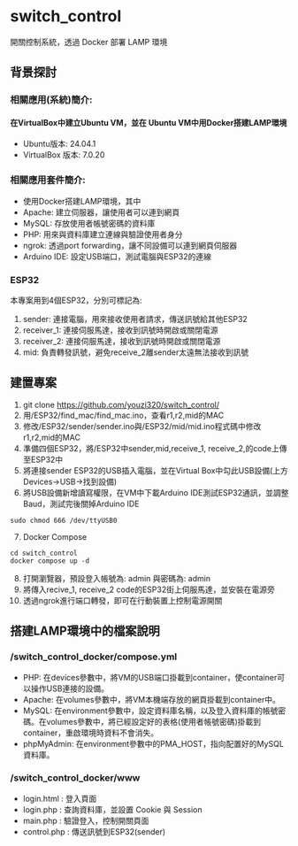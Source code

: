 # switch_control
 開關控制系統，透過 Docker 部署 LAMP 環境
## 背景探討
### 相關應用(系統)簡介:
#### 在VirtualBox中建立Ubuntu VM，並在 Ubuntu VM中用Docker搭建LAMP環境
 - Ubuntu版本: 24.04.1
 - VirtualBox 版本: 7.0.20
### 相關應用套件簡介:
- 使用Docker搭建LAMP環境，其中
- Apache: 建立伺服器，讓使用者可以連到網頁
- MySQL: 存放使用者帳號密碼的資料庫
- PHP: 用來與資料庫建立連線與驗證使用者身分
- ngrok: 透過port forwarding，讓不同設備可以連到網頁伺服器
- Arduino IDE: 設定USB端口，測試電腦與ESP32的連線

### ESP32
本專案用到4個ESP32，分別可標記為:
1. sender: 連接電腦，用來接收使用者請求，傳送訊號給其他ESP32
2. receiver_1: 連接伺服馬達，接收到訊號時開啟或關閉電源
3. receiver_2: 連接伺服馬達，接收到訊號時開啟或關閉電源
4. mid: 負責轉發訊號，避免receive_2離sender太遠無法接收到訊號
 
## 建置專案
1. git clone https://github.com/youzi320/switch_control/
2. 用/ESP32/find_mac/find_mac.ino，查看r1,r2,mid的MAC
3. 修改/ESP32/sender/sender.ino與/ESP32/mid/mid.ino程式碼中修改r1,r2,mid的MAC
4. 準備四個ESP32，將/ESP32中sender,mid,receive_1, receive_2,的code上傳至ESP32中
5. 將連接sender ESP32的USB插入電腦，並在Virtual Box中勾此USB設備(上方Devices->USB->找到設備)
6. 將USB設備新增讀寫權限，在VM中下載Arduino IDE測試ESP32通訊，並調整Baud，測試完後關掉Arduino IDE
```=
sudo chmod 666 /dev/ttyUSB0
```
7. Docker Compose
```=
cd switch_control
docker compose up -d
```
8. 打開瀏覽器，預設登入帳號為: admin 與密碼為: admin
9. 將傳入recive_1, receive_2 code的ESP32街上伺服馬達，並安裝在電源旁
10. 透過ngrok進行端口轉發，即可在行動裝置上控制電源開關

## 搭建LAMP環境中的檔案說明
### /switch_control_docker/compose.yml
- PHP: 在devices參數中，將VM的USB端口掛載到container，使container可以操作USB連接的設備。
- Apache: 在volumes參數中，將VM本機端存放的網頁掛載到container中。
- MySQL: 在environment參數中，設定資料庫名稱，以及登入資料庫的帳號密碼。在volumes參數中，將已經設定好的表格(使用者帳號密碼)掛載到container，重啟環境時資料不會消失。
- phpMyAdmin: 在environment參數中的PMA_HOST，指向配置好的MySQL資料庫。
### /switch_control_docker/www
- login.html : 登入頁面
- login.php : 查詢資料庫，並設置 Cookie 與 Session
- main.php : 驗證登入，控制開關頁面
- control.php : 傳送訊號到ESP32(sender)
